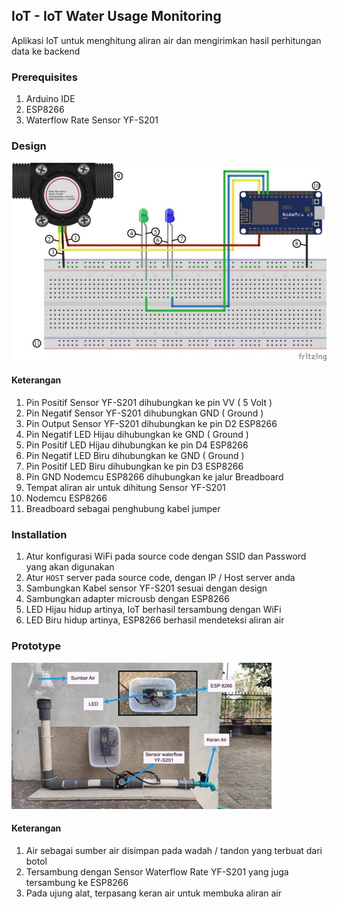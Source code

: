 ## IoT - IoT Water Usage Monitoring

Aplikasi IoT untuk menghitung aliran air dan mengirimkan hasil perhitungan data ke backend



### Prerequisites

1. Arduino IDE
2. ESP8266
3. Waterflow Rate Sensor YF-S201



### Design

![Design IoT](https://github.com/riskikukuh/esp8266-iot-water-usage-monitoring/blob/master/images/design.png?raw=true)

#### Keterangan

1. Pin Positif Sensor YF-S201 dihubungkan ke pin VV ( 5 Volt )
2. Pin Negatif Sensor YF-S201 dihubungkan GND ( Ground )
3. Pin Output Sensor YF-S201 dihubungkan ke pin D2 ESP8266
4. Pin Negatif LED Hijau dihubungkan ke GND ( Ground )
5. Pin Positif LED Hijau dihubungkan ke pin D4 ESP8266
6. Pin Negatif LED Biru dihubungkan ke GND ( Ground )
7. Pin Positif LED Biru dihubungkan ke pin D3 ESP8266
8. Pin GND Nodemcu ESP8266 dihubungkan ke jalur Breadboard
9. Tempat aliran air untuk dihitung Sensor YF-S201 
10. Nodemcu ESP8266
11. Breadboard sebagai penghubung kabel jumper



### Installation

1. Atur konfigurasi WiFi pada source code dengan SSID dan Password yang akan digunakan
2. Atur `HOST` server pada source code, dengan IP / Host server anda
3. Sambungkan Kabel sensor YF-S201 sesuai dengan design
4. Sambungkan adapter microusb dengan ESP8266
5. LED Hijau hidup artinya, IoT berhasil tersambung dengan WiFi
6. LED Biru hidup artinya, ESP8266 berhasil mendeteksi aliran air



### Prototype

![Prototype](https://github.com/riskikukuh/esp8266-iot-water-usage-monitoring/blob/master/images/prototype-with-numbering.jpg?raw=true)


#### Keterangan

1. Air sebagai sumber air disimpan pada wadah / tandon yang terbuat dari botol
2. Tersambung dengan Sensor Waterflow Rate YF-S201 yang juga tersambung ke ESP8266
3. Pada ujung alat, terpasang keran air untuk membuka aliran air